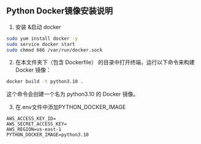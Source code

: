 ## Python Docker镜像安装说明
1. 安装 &启动 docker 
```bash
sudo yum install docker -y
sudo service docker start
sudo chmod 666 /var/run/docker.sock
```
2. 在本文件夹下（包含 Dockerfile） 的目录中打开终端，运行以下命令来构建 Docker 镜像：
```bash
docker build -t python3.10 .
```
这个命令会创建一个名为 python3.10 的 Docker 镜像。

3. 在.env文件中添加PYTHON_DOCKER_IMAGE
```
AWS_ACCESS_KEY_ID=
AWS_SECRET_ACCESS_KEY=
AWS_REGION=us-east-1
PYTHON_DOCKER_IMAGE=python3.10
```